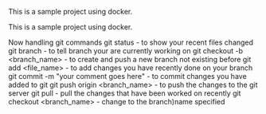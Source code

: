 This is a sample project using docker.

This is a sample project using docker.

Now handling git commands
git status  - to show your recent files changed
git branch  - to tell  branch your are currently working on
git checkout -b <branch_name>   - to create and push a new branch not existing before
git add <file_name>  - to add changes you have recently done on your branch
git commit -m "your comment goes here"  - to commit changes you have added to git
git push origin <branch_name> - to push the changes to the git server
git pull  - pull the changes that have been worked on recently
git checkout <branch_name>  - change to the branch)name specified
